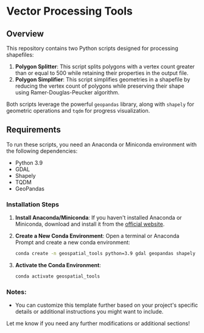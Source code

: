 # Vector Processing Tools

## Overview
This repository contains two Python scripts designed for processing shapefiles:

1. **Polygon Splitter**: This script splits polygons with a vertex count greater than or equal to 500 while retaining their properties in the output file.
2. **Polygon Simplifier**: This script simplifies geometries in a shapefile by reducing the vertex count of polygons while preserving their shape using Ramer-Douglas-Peucker algorithm.

Both scripts leverage the powerful `geopandas` library, along with `shapely` for geometric operations and `tqdm` for progress visualization.

## Requirements
To run these scripts, you need an Anaconda or Miniconda environment with the following dependencies:

- Python 3.9
- GDAL
- Shapely
- TQDM
- GeoPandas

### Installation Steps
1. **Install Anaconda/Miniconda**:
   If you haven't installed Anaconda or Miniconda, download and install it from the [official website](https://www.anaconda.com/products/distribution#download-section).

2. **Create a New Conda Environment**:
   Open a terminal or Anaconda Prompt and create a new conda environment:
   ```bash
   conda create -n geospatial_tools python=3.9 gdal geopandas shapely tqdm
3. **Activate the Conda Environment**:
   ```bash
   conda activate geospatial_tools

### Notes:
- You can customize this template further based on your project's specific details or additional instructions you might want to include.

Let me know if you need any further modifications or additional sections!



